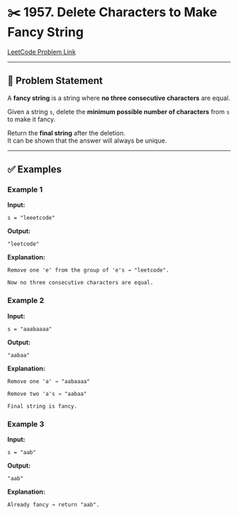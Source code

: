 # ✂️ 1957. Delete Characters to Make Fancy String

[LeetCode Problem Link](https://leetcode.com/problems/delete-characters-to-make-fancy-string/)

---

## 📘 Problem Statement

A **fancy string** is a string where **no three consecutive characters** are equal.

Given a string `s`, delete the **minimum possible number of characters** from `s` to make it fancy.

Return the **final string** after the deletion.  
It can be shown that the answer will always be unique.

---

## ✅ Examples

### Example 1
**Input:**
```text
s = "leeetcode"
```
**Output:**
```text
"leetcode"
```

**Explanation:**
```text
Remove one 'e' from the group of 'e's → "leetcode".

Now no three consecutive characters are equal.
```

### Example 2
**Input:**
```text
s = "aaabaaaa"
```
**Output:**
```text
"aabaa"
```

**Explanation:**
```text
Remove one 'a' → "aabaaaa"

Remove two 'a's → "aabaa"

Final string is fancy.
```

### Example 3
**Input:**
```text
s = "aab"
```
**Output:**
```text
"aab"
```

**Explanation:**
```text
Already fancy → return "aab".
```